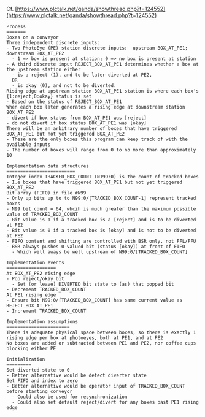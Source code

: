 Cf. [https://www.plctalk.net/qanda/showthread.php?t=124552](https://www.plctalk.net/qanda/showthread.php?t=124552)

    Process
    =======
    Boxes on a conveyor
    Three independent discrete inputs:
    - Two PhotoEye (PE) station discrete inputs:  upstream BOX_AT_PE1; downstream BOX_AT_PE2
      - 1 => box is present at station; 0 => no box is present at station
    - A third discrete input REJECT_BOX_AT_PE1 determines whether a box at the upstream station either
      - is a reject (1), and to be later diverted at PE2,
      OR
      - is okay (0), and not to be diverted.
    Rising edge at upstream station BOX_AT_PE1 station is where each box's {1:reject;0:okay} status is set
    - Based on the status of REJECT_BOX_AT_PE1
    When each box later generates a rising edge at downstream station BOX_AT_PE2
    - divert if box status from BOX_AT_PE1 was [reject]
    - do not divert if box status BOX_AT_PE1 was [okay]
    There will be an arbitrary number of boxes that have triggered BOX_AT_PE1 but not yet triggered BOX_AT_PE2
    - These are the only boxes this program can keep track of with the available inputs
    - The number of boxes will range from 0 to no more than approximately 10

    Implementation data structures
    =========================
    Integer index TRACKED_BOX_COUNT (N199:0) is the count of tracked boxes
    - I.e boxes that have triggered BOX_AT_PE1 but not yet triggered BOX_AT_PE2
    Bit array (FIFO) in file #N99
    - Only up bits up to to N99:0/[TRACKED_BOX_COUNT-1] represent tracked boxes
    - N99 bit count = 64, whcih is much greater than the maximum possible value of TRACKED_BOX_COUNT
    - Bit value is 1 if a tracked box is a [reject] and is to be diverted at PE2
    - Bit value is 0 if a tracked box is [okay] and is not to be diverted at PE2
    - FIFO content and shifting are controlled with BSR only, not FFL/FFU
    - BSR always pushes 0-valued bit (status [okay]) at front of FIFO
      - Which will aways be well upstream of N99:0/[TRACKED_BOX_COUNT]

    Implementation events
    ==================
    At BOX_AT_PE2 rising edge
    - Pop reject/okay bit
      - Set (or leave) DIVERTED bit state to (as) that popped bit
    - Decrement TRACKED_BOX_COUNT
    At PE1 rising edge
    - Ensure bit N99:0/[TRACKED_BOX_COUNT] has same current value as REJECT_BOX_AT_PE1
    - Increment TRACKED_BOX_COUNT
     
    Implementation assumptions
    =======================
    There is adequate physical space between boxes, so there is exactly 1 rising edge per box at photoeyes, both at PE1, and at PE2
    No boxes are added or subtracted between PE1 and PE2, nor coffee cups blocking either PE

    Initialization
    =========
    Set diverted state to 0
    - Better alternative would be detect diverter state
    Set FIFO and index to zero
    - Better alternative would be operator input of TRACKED_BOX_COUNT before starting conveyor
      - Could also be used for resynchronization
      - Could also set default reject/divert for any boxes past PE1 rising edge
     

